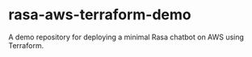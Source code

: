 # rasa-aws-terraform-demo
A demo repository for deploying a minimal Rasa chatbot on AWS using Terraform.
